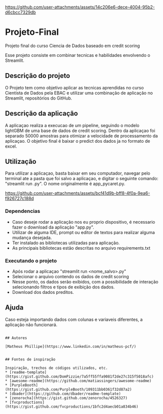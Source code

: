
https://github.com/user-attachments/assets/14c206e6-dece-4004-95b2-d6cbcc7329db
# Projeto-Final
Projeto final do curso Ciencia de Dados baseado em credit scoring

Esse projeto consiste em combinar tecnicas e habilidades envolvendo o Streamlit.

## Descrição do projeto

O Projeto tem como objetivo aplicar as tecnicas aprendidas no curso Cientista de Dados pela EBAC e utilizar uma combinação de aplicação no Streamlit, repositórios do GitHub.

## Descrição da aplicação

A aplicaçao realiza a execucao de um pipeline, seguindo o modelo lightGBM de uma base de dados de credit scoring.
Dentro da aplicaçao foi separado 50000 amostras para otimizar a velocidade de processamento da aplicaçao.
O objetivo final é baixar o predict dos dados ja no formato de excel.


## Utilização

Para utilizar a aplicaçao, basta baixar em seu computador, navegar pelo terminal ate a pasta que foi salvo a aplicaçao, e digitar o seguinte comando:
"streamlit run <nomesalvo>.py". O nome originalmente é app_pycaret.py.



https://github.com/user-attachments/assets/bcf41d9b-bff8-4f0a-9ea6-f926727c188d



### Dependencias

* Caso deseje rodar a aplicação nos eu proprio dispositivo, é necessario fazer o download da aplicação "app.py". 
* Utilizar de alguma IDE, prompt ou editor de textos para realizar alguma mudança desejada.
* Ter instalado as bibliotecas utilizadas para aplicação.
* As principais bibliotecas estão descritas no arquivo requirements.txt

### Executando o projeto

* Após rodar a aplicaçao "streamlit run <nome_salvo>.py"
* Selecionar o arquivo contendo os dados de credit scoring
* Nesse ponto, os dados serão exibidos, com a possibilidade de interação selecionando filtros e tipos de exibição dos dados.
* Download dos dados preditos.

## Ajuda

Caso esteja importando dados com colunas e variaveis diferentes, a aplicação não funcionará.
```

## Autores

[Matheus Phillipe](https://www.linkedin.com/in/matheus-pcf/)


## Fontes de inspiração

Inspiração, trechos de códigos utilizados, etc.
* [readme-template](https://gist.github.com/DomPizzie/7a5ff55ffa9081f2de27c315f5018afc)
* [awesome-readme](https://github.com/matiassingers/awesome-readme)
* [PurpleBooth](https://gist.github.com/PurpleBooth/109311bb0361f32d87a2)
* [dbader](https://github.com/dbader/readme-template)
* [zenorocha](https://gist.github.com/zenorocha/4526327)
* [fvcproductions](https://gist.github.com/fvcproductions/1bfc2d4aecb01a834b46)

